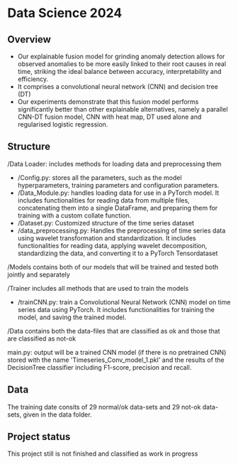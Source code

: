 # Data Science 2024



## Overview

- Our explainable fusion model for grinding anomaly detection allows for observed anomalies to be more easily linked to their root causes in real time, striking the ideal balance between accuracy, interpretability and efficiency.  
- It comprises a convolutional neural network (CNN) and decision tree (DT) 
- Our experiments demonstrate that this fusion model performs significantly better than other explainable alternatives, namely a parallel CNN-DT fusion model, CNN with heat map, DT used alone and regularised logistic regression.


## Structure

/Data Loader:  includes  methods for loading data and preprocessing them
- /Config.py: stores all the parameters, such as the model hyperparameters, training parameters and configuration parameters.
- /Data_Module.py: handles loading data for use in a PyTorch model. It includes functionalities for reading data from multiple files, concatenating them into a single DataFrame, and preparing them for training with a custom collate function.
- /Dataset.py: Customized structure of the time series dataset
- /data_preprocessing.py: Handles the preprocessing of time series data using wavelet transformation and standardization. It includes functionalities for reading data, applying wavelet decomposition, standardizing the data, and converting it to a PyTorch Tensordataset


/Models contains both of our models that will be trained and tested both jointly and separately

/Trainer includes all methods that are used to train the models
- /trainCNN.py: train a Convolutional Neural Network (CNN) model on time series data using PyTorch. It includes functionalities for training the model, and saving the trained model.

/Data contains both the data-files that are classified as ok and those that are classified as not-ok

main.py: output will be a trained CNN model (if there is no pretrained CNN) stored with the name 'Timeseries_Conv_model_1.pkl' and the results of the DecisionTree classifier including F1-score, precision and recall.

## Data

The training date consits of 29 normal/ok data-sets and 29 not-ok data-sets, given in the data folder.

## Project status
This project still is not finished and classified as work in progress

